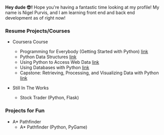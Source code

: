 **Hey dude 😎!** Hope you're having a fantastic time looking at my profile! My name is Nigel Purvis, and I am learning front end and back end development as of right now! 

### Resume Projects/Courses

- Coursera Course
  - Programming for Everybody (Getting Started with Python) [link](https://www.coursera.org/account/accomplishments/certificate/HSGUJUJNM5A4)
  - Python Data Structures [link](https://www.coursera.org/account/accomplishments/certificate/8ZSPA6NV96N6)
  - Using Python to Access Web Data [link](https://www.coursera.org/account/accomplishments/certificate/CC4Q97MFZJD9)
  - Using Databases with Python [link](https://www.coursera.org/account/accomplishments/certificate/UNCCT34CL8NK)
  - Capstone: Retrieving, Processing, and Visualizing Data with Python [link](https://www.coursera.org/account/accomplishments/certificate/989CAQYQ5NKQ)

- Still In The Works
  - Stock Trader (Python, Flask)

### Projects for Fun

- A* Pathfinder
  - A* Pathfinder (Python, PyGame)


